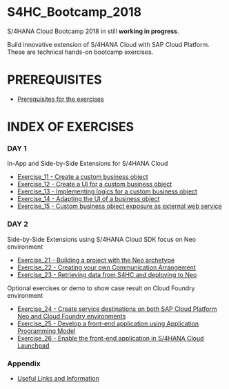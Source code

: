 # S4HC_Bootcamp_2018

S/4HANA Cloud Bootcamp 2018 in still **working in progress**.

Build innovative extension of S/4HANA Cloud with SAP Cloud Platform. These are technical hands-on bootcamp exercises.


# PREREQUISITES

- [Prerequisites for the exercises](Prerequisites/Prerequisites.md)

# INDEX OF EXERCISES 

### DAY 1
In-App and Side-by-Side Extensions for S/4HANA Cloud

- [Exercise\_11 - Create a custom business object](Day1/Exercise_11/Exercise_11.md)
- [Exercise\_12 - Create a UI for a custom business object](Day1/Exercise_12/Exercise_12.md)
- [Exercise\_13 - Implementing logics for a custom business object](Day1/Exercise_13/Exercise_13.md)
- [Exercise\_14 - Adapting the UI of a business object](Day1/Exercise_14/Exercise_14.md)
- [Exercise\_15 - Custom business object exposure as external web service](Day1/Exercise_15/Exercise_15.md)

### DAY 2
Side-by-Side Extensions using S/4HANA Cloud SDK focus on Neo environment

- [Exercise\_21 - Building a project with the Neo archetype](Day2/Exercise_21/Exercise_21.md)
- [Exercise\_22 - Creating your own Communication Arrangement](Day2/Exercise_22/Exercise_22.md)
- [Exercise\_23 - Retrieving data from S4HC and deploying to Neo](Day2/Exercise_23/Exercise_23.md)

Optional exercises or demo to show case result on Cloud Foundry environment

- [Exercise\_24 - Create service destinations on both SAP Cloud Platform Neo and Cloud Foundry environments](Day2/Exercise_24/Exercise_24.md)
- [Exercise\_25 - Develop a front-end application using Application Programming Model](Day2/Exercise_25/Exercise_25.md)
- [Exercise\_26 - Enable the front-end application in S/4HANA Cloud Launchpad](Day2/Exercise_26/Exercise_26.md)

### Appendix
- [Useful Links and Information](Appendix/useful_info.md)